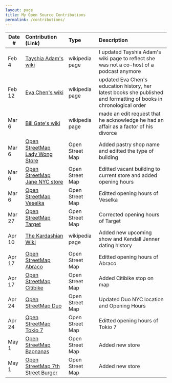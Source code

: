 ```yaml
---
layout: page
title: My Open Source Contributions
permalink: /contributions/
---
```


<!--
Type of the contribution should be "Wikipedia edit", "OpenStreet Map feature", "Documentation", "Course website", "Blog",
"Browser Add-on", etc.

The description should include a brief summary of what you did.

The link should bring us to a public page that shows your contribution. 

Replace the first row with your own contribution. 

-->





| Date #       | Contribution (Link)  | Type  | Description |
|---|:---|:---|:---|
| Feb 4   | [Tayshia Adam's wiki](https://en.wikipedia.org/wiki/Tayshia_Adams#The_Bachelorette])    | wikipedia page    |   I updated Tayshia Adam's wiki page to reflect she was not a co-host of a podcast anymore    |
| Feb 12   | [Eva Chen's wiki](https://en.wikipedia.org/wiki/Eva_Chen_(editor))    | wikipedia page    |  updated Eva Chen's education history, her latest books she published and formatting of books in chronological order  |
| Mar 6   | [Bill Gate's wiki](https://en.wikipedia.org/wiki/Bill_Gates)   | wikipedia page    | made an edit request that he acknowledge he had an affair as a factor of his divorce   |
| Mar 6  | [Open StreetMap Lady Wong Store](https://www.openstreetmap.org/edit#map=19/40.72873/-73.98592)| Open Street Map | Added pastry shop name and editted the type of building|
| Mar 6  | [Open StreetMap Jane NYC store](https://www.openstreetmap.org/edit#map=19/40.72873/-73.98592)| Open Street Map | Editted vacant building to current store and added opening hours |
| Mar 6  | [Open StreetMap Veselka](https://www.openstreetmap.org/edit#map=19/40.72879/-73.98662)| Open Street Map | Editted opening hours of Veselka |
| Mar 27  | [Open StreetMap Target](https://www.openstreetmap.org/edit?editor=id#map=19/40.73038/-73.98089)| Open Street Map | Corrected opening hours of Target |
| Apr 10 | [The Kardashian Wiki](https://en.wikipedia.org/wiki/Kardashian_family) | wikipedia page | Added new upcoming show and Kendall Jenner dating history
| Apr 17 | [Open StreetMap Abraco](https://www.openstreetmap.org/changeset/119834452) | Open Street Map | Editted opening hours of Abraco |
| Apr 17 | [Open StreetMap Citibike](https://www.openstreetmap.org/changeset/119834537) | Open Street Map | Added Citibike stop on map |
| Apr 24 | [Open StreetMap Duo](https://www.openstreetmap.org/edit#map=19/40.72860/-73.98563) | Open Street Map | Updated Duo NYC location and Opening Hours |
| Apr 24 | [Open StreetMap Tokio 7](https://www.openstreetmap.org/edit#map=19/40.72735/-73.98652) | Open Street Map | Editted opening hours of Tokio 7 |
| May 1 | [Open StreetMap Baonanas](https://www.openstreetmap.org/changeset/120437957) | Open Street Map | Added new store |
| May 1 | [Open StreetMap 7th Street Burger](https://www.openstreetmap.org/changeset/120438055) | Open Street Map | Added new store |